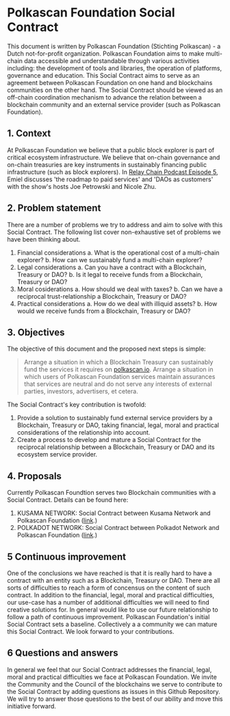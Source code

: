 # Polkascan Foundation Social Contract
This document is written by Polkascan Foundation (Stichting Polkascan) - a Dutch not-for-profit organization.
Polkascan Foundation aims to make multi-chain data accessible and understandable through various activities including: the development of tools and libraries, the operation of platforms, governance and education.
This Social Contract aims to serve as an agreement between Polkascan Foundation on one hand and blockchains communities on the other hand. The Social Contract should be viewed as an off-chain coordination mechanism to advance the relation between a blockchain community and an external service provider (such as Polkascan Foundation).

## 1. Context
At Polkascan Foundation we believe that a public block explorer is part of critical ecosystem infrastructure. We believe that on-chain governance and on-chain treasuries are key instruments in sustainably financing public infrastructure (such as block explorers). In [Relay Chain Podcast Episode 5](https://relaychain.fm/5-polkascan-open-source-block-explorer), Emiel discusses 'the roadmap to paid services' and 'DAOs as customers' with the show's hosts Joe Petrowski and Nicole Zhu.

## 2. Problem statement
There are a number of problems we try to address and aim to solve with this Social Contract. The following list cover non-exhaustive set of problems we have been thinking about.

1. Financial considerations
a. What is the operational cost of a multi-chain explorer?
b. How can we sustainably fund a multi-chain explorer?
2. Legal considerations
a. Can you have a contract with a Blockchain, Treasury or DAO?
b. Is it legal to receive funds from a Blockchain, Treasury or DAO?
3. Moral cosiderations
a. How should we deal with taxes?
b. Can we have a reciprocal trust-relationship a Blockchain, Treasury or DAO?
4. Practical considerations
a. How do we deal with illiquid assets?
b. How would we receive funds from a Blockchain, Treasury or DAO?

## 3. Objectives
The objective of this document and the proposed next steps is simple: 
> Arrange a situation in which a Blockchain Treasury can sustainably fund the services it requires on [polkascan.io](https://polkascan.io).
> Arrange a situation in which users of Polkascan Foundation services maintain assurances that services are neutral and do not serve any interests of external parties, investors, advertisers, et cetera.

The Social Contract's key contribution is twofold:
1. Provide a solution to sustainably fund external service providers by a Blockchain, Treasury or DAO, taking financial, legal, moral and practical considerations of the relationship into account.
2. Create a process to develop and mature a Social Contract for the reciprocal relationship between a Blockchain, Treasury or DAO and its ecosystem service provider.

## 4. Proposals
Currently Polkascan Foundtion serves two Blockchain communities with a Social Contract.
Details can be found here:

1. KUSAMA NETWORK: Social Contract between Kusama Network and Polkascan Foundation ([link](https://github.com/polkascan/social-contract/blob/master/kusama/social-contract.md).)
2. POLKADOT NETWORK: Social Contract between Polkadot Network and Polkascan Foundation ([link](https://github.com/polkascan/social-contract/blob/master/polkadot/social-contract.md).)

## 5 Continuous improvement
One of the conclusions we have reached is that it is really hard to have a contract with an entity such as a Blockchain, Treasury or DAO. There are all sorts of difficulties to reach a form of concensus on the content of such contract. In addition to the financial, legal, moral and practical difficulties, our use-case has a number of additional difficulties we will need to find creative solutions for. In general would like to use our future relationship to follow a path of continuous improvement. Polkascan Foundation's initial Social Contract sets a baseline. Collectively a a community we can mature this Social Contract. We look forward to your contributions.

## 6 Questions and answers
In general we feel that our Social Contract addresses the financial, legal, moral and practical difficulties we face at Polkascan Foundation. We invite the Community and the Council of the blockchains we serve to contribute to the Social Contract by adding questions as issues in this Github Repository. We will try to answer those questions to the best of our ability and move this initiative forward.




